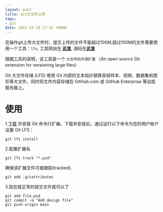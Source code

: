 ```yaml
---
layout: post
title: git大文件上传
tags: 
- git
date: 2021-12-18 17:32 +0800
---
```


在操作git上传大文件时，提示上传的文件不能超过100M,超过100M的文件需要使用一个工具：`lfs`, 工具网站在 [**这里**](https://git-lfs.github.com/), 源码在[**这里**](https://github.com/git-lfs/git-lfs)

根据工具的说明，该工具是一个 `大文件的开源扩展` （An open source Git extension for versioning large files）

Git 大文件存储 (LFS) 使用 Git 内部的文本指针替换音频样本、视频、数据集和图形等大文件，同时将文件内容存储在 GitHub.com 或 GitHub Enterprise 等远程服务器上。


# 使用

1.[下载](https://github.com/git-lfs/git-lfs/releases/download/v3.0.2/git-lfs-windows-v3.0.2.exe) 并安装 Git 命令行扩展。下载并安装后，通过运行以下命令为您的用户帐户设置 Git LFS：

```
git lfs install
```
2.配置扩展名

```
git lfs track "*.psd"
```
确保该扩展文件可被跟踪(tracked).

```
git add .gitattributes
```

3.现在就正常的提交文件就可以了
```
git add file.psd
git commit -m "Add design file"
git push origin main
```
